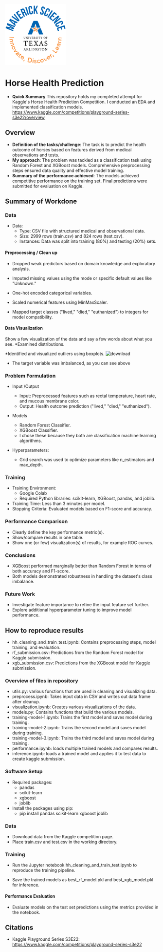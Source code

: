 ![](UTA-DataScience-Logo.png)

# Horse Health Prediction 

* **Quick Summary** This repository holds my completed attempt for Kaggle's Horse Health Prediction Competition. I conducted an EDA and implemented classification models. https://www.kaggle.com/competitions/playground-series-s3e22/overview
## Overview


 * **Definition of the tasks/challenge**:  The task is to predict the health outcome of horses based on features derived from medical observations and tests.
 * **My approach**: The problem was tackled as a classification task using Random Forest and XGBoost models. Comprehensive preprocessing steps ensured data quality and effective model training.
 * **Summary of the performance achieved**: The models achieved competitive performance on the training set. Final predictions were submitted for evaluation on Kaggle.

## Summary of Workdone

### Data

* Data:
  * Type: CSV file with structured medical and observational data.
  * Size: 2999 rows (train.csv) and 824 rows (test.csv).
  * Instances: Data was split into training (80%) and testing (20%) sets.
    

#### Preprocessing / Clean up

* Dropped weak predictors based on domain knowledge and exploratory analysis.

* Imputed missing values using the mode or specific default values like "Unknown."

* One-hot encoded categorical variables.

* Scaled numerical features using MinMaxScaler.

* Mapped target classes ("lived," "died," "euthanized") to integers for model compatibility.
  

#### Data Visualization

Show a few visualization of the data and say a few words about what you see.
*Examined distributions.

*Identified and visualized outliers using boxplots.
![download](https://github.com/user-attachments/assets/69cd0a92-0fae-4420-b355-d5d9eff18de7)
* The target variable was imbalanced, as you can see above
  

### Problem Formulation

 * Input /Output
     * Input: Preprocessed features such as rectal temperature, heart rate, and mucous membrane color.
     * Output: Health outcome prediction ("lived," "died," "euthanized").
 * Models
    * Random Forest Classifier.
    * XGBoost Classifier.
    * I chose these because they both are classification machine learning algorithms.
      
 * Hyperparameters:
    * Grid search was used to optimize parameters like n_estimators and max_depth.
    

### Training

* Training Environment:
  * Google Colab
  * Required Python libraries: scikit-learn, XGBoost, pandas, and joblib.
* Training Time: Less than 3 minutes per model.
* Stopping Criteria: Evaluated models based on F1-score and accuracy.

### Performance Comparison

* Clearly define the key performance metric(s).
* Show/compare results in one table.
* Show one (or few) visualization(s) of results, for example ROC curves.

### Conclusions

* XGBoost performed marginally better than Random Forest in terms of both accuracy and F1-score.
* Both models demonstrated robustness in handling the dataset's class imbalance.

### Future Work

* Investigate feature importance to refine the input feature set further.
* Explore additional hyperparameter tuning to improve model performance.

## How to reproduce results

* hh_cleaning_and_train_test.ipynb: Contains preprocessing steps, model training, and evaluation.
* rf_submission.csv: Predictions from the Random Forest model for Kaggle submission.
* xgb_submission.csv: Predictions from the XGBoost model for Kaggle submission.

### Overview of files in repository

 * utils.py: various functions that are used in cleaning and visualizing data.
 * preprocess.ipynb: Takes input data in CSV and writes out data frame after cleanup.
 * visualization.ipynb: Creates various visualizations of the data.
 * models.py: Contains functions that build the various models.
 * training-model-1.ipynb: Trains the first model and saves model during training.
 * training-model-2.ipynb: Trains the second model and saves model during training.
 * training-model-3.ipynb: Trains the third model and saves model during training.
 * performance.ipynb: loads multiple trained models and compares results.
 * inference.ipynb: loads a trained model and applies it to test data to create kaggle submission.

### Software Setup
* Required packages:
  * pandas
  * scikit-learn
  * xgboost
  * joblib
* Install the packages using pip:
  * pip install pandas scikit-learn xgboost joblib
    
### Data

* Download data from the Kaggle competition page.
* Place train.csv and test.csv in the working directory.

### Training

* Run the Jupyter notebook hh_cleaning_and_train_test.ipynb to reproduce the training pipeline.

* Save the trained models as best_rf_model.pkl and best_xgb_model.pkl for inference.

#### Performance Evaluation

* Evaluate models on the test set predictions using the metrics provided in the notebook.


## Citations

* Kaggle Playground Series S3E22:
  https://www.kaggle.com/competitions/playground-series-s3e22









